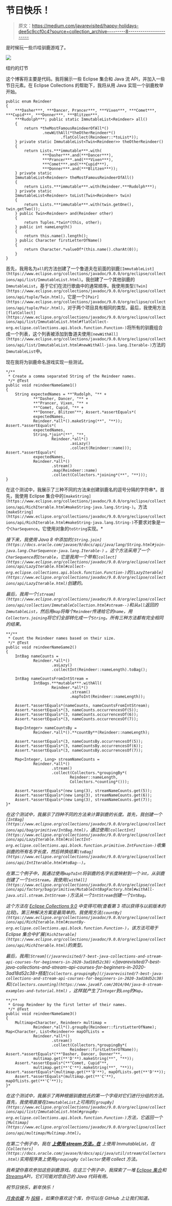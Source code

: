 # 节日快乐！

> 原文：<https://medium.com/javarevisited/happy-holidays-dee5c9ccf0c4?source=collection_archive---------8----------------------->

是时候玩一些爪哇驯鹿游戏了。

![](img/ab332972b45057031f11972f9a34ba25.png)

纽约的灯节

这个博客将主要是代码。我将展示一些 Eclipse 集合和 Java 流 API，并加入一些节日元素。在 Eclipse Collections 的帮助下，我将从用 Java 实现一个驯鹿枚举开始。

```
public enum Reindeer
{
    ***Dasher***, ***Dancer, Prancer***, ***Vixen***, ***Comet***, ***Cupid***, ***Donner***, ***Blitzen***,
    ***Rudolph***; public static ImmutableList<Reindeer> all()
    {
        return *theMostFamousReindeerOfAll*()
                .newWithAll(*theOtherReindeer*()
                        .flatCollect(Reindeer::*toList*));
    } private static ImmutableList<Twin<Reindeer>> theOtherReindeer()
    {
        return Lists.***immutable***.with(
                ***Dasher***.and(***Dancer***),
                ***Prancer***.and(***Vixen***),
                ***Comet***.and(***Cupid***),
                ***Donner***.and(***Blitzen***));
    } private static 
    ImmutableList<Reindeer> theMostFamousReindeerOfAll()
    {
        return Lists.***immutable***.with(Reindeer.***Rudolph***);
    } private static 
    ImmutableList<Reindeer> toList(Twin<Reindeer> twin)
    {
        return Lists.***immutable***.with(twin.getOne(), twin.getTwo());
    } public Twin<Reindeer> and(Reindeer other)
    {
        return Tuples.*twin*(this, other);
    } public int nameLength()
    {
        return this.name().length();
    } public Character firstLetterOfName()
    {
        return Character.*valueOf*(this.name().charAt(0));
    }
}
```

首先，我用名为`all`的方法创建了一个鲁道夫在前面的驯鹿`[ImmutableList](https://www.eclipse.org/collections/javadoc/9.0.0/org/eclipse/collections/api/list/ImmutableList.html)`。我创建了一个其他驯鹿的`ImmutableList`，基于它们在流行歌曲中的通常顺序。我使用类型`[Twin](https://www.eclipse.org/collections/javadoc/9.0.0/org/eclipse/collections/api/tuple/Twin.html)`，它是一个`[Pair](https://www.eclipse.org/collections/javadoc/9.0.0/org/eclipse/collections/api/tuple/Pair.html)`，对于两个项目具有相同的类型。最后，我使用方法`[flatCollect](https://www.eclipse.org/collections/javadoc/9.0.0/org/eclipse/collections/api/list/ImmutableList.html#flatCollect-org.eclipse.collections.api.block.function.Function-)`将所有的驯鹿组合成一个列表，这个列表被添加到鲁道夫使用`[newWithAll](https://www.eclipse.org/collections/javadoc/9.0.0/org/eclipse/collections/api/list/ImmutableList.html#newWithAll-java.lang.Iterable-)`方法的`ImmutableList`中。

现在我将为驯鹿命名游戏实现一些测试。

```
*/**
 * Create a comma separated String of the Reindeer names.
 */* @Test
public void reindeerNameGame1()
{
    String expectedNames = **"Rudolph, "** +
            **"Dasher, Dancer, "** +
            **"Prancer, Vixen, "** +
            **"Comet, Cupid, "** +
            **"Donner, Blitzen"**; Assert.*assertEquals*(
            expectedNames,
            Reindeer.*all*().makeString(**", "**)); Assert.*assertEquals*(
            expectedNames,
            String.*join*(**", "**,
                    Reindeer.*all*()
                            .asLazy()
                            .collect(Reindeer::name))); Assert.*assertEquals*(
            expectedNames,
            Reindeer.*all*()
                    .stream()
                    .map(Reindeer::name)
                    .collect(Collectors.*joining*(**", "**)));
}
```

在这个测试中，我展示了三种不同的方法来创建驯鹿名的逗号分隔的字符串*。首先，我使用 Eclipse 集合中的`[makeString](https://www.eclipse.org/collections/javadoc/9.0.0/org/eclipse/collections/api/RichIterable.html#makeString-java.lang.String-)`。方法`[makeString](https://www.eclipse.org/collections/javadoc/9.0.0/org/eclipse/collections/api/RichIterable.html#makeString-java.lang.String-)`不要求对象是一个`CharSequence`。它使用对象的`toString`实现。*

*接下来，我使用 Java 8 中添加的`[String.join](https://docs.oracle.com/javase/9/docs/api/java/lang/String.html#join-java.lang.CharSequence-java.lang.Iterable-)` 。这个方法采用了一个`CharSequence`的`Iterable`，它是我用一个带有`[collect](https://www.eclipse.org/collections/javadoc/9.0.0/org/eclipse/collections/api/LazyIterable.html#collect-org.eclipse.collections.api.block.function.Function-)`的`[LazyIterable](https://www.eclipse.org/collections/javadoc/9.0.0/org/eclipse/collections/api/LazyIterable.html)`创建的。*

*最后，我用一个`[stream](https://www.eclipse.org/collections/javadoc/9.0.0/org/eclipse/collections/api/collection/ImmutableCollection.html#stream--)`和从`all`返回的`ImmutableList`，然后用`map`将每个`Reindeer`传递给它的`name`，用`Collectors.joining`将它们全部转化成一个`String`。所有三种方法都有完全相同的结果。*

```
**/**
 * Count the Reindeer names based on their size.
 */* @Test
public void reindeerNameGame2()
{
    IntBag nameCounts =
            Reindeer.*all*()
                    .asLazy()
                    .collectInt(Reindeer::nameLength).toBag();

    IntBag nameCountsFromIntStream =
            IntBags.***mutable***.withAll(
                    Reindeer.*all*()
                            .stream()
                            .mapToInt(Reindeer::nameLength));

    Assert.*assertEquals*(nameCounts, nameCountsFromIntStream);
    Assert.*assertEquals*(3, nameCounts.occurrencesOf(5));
    Assert.*assertEquals*(3, nameCounts.occurrencesOf(6));
    Assert.*assertEquals*(3, nameCounts.occurrencesOf(7));

    Bag<Integer> nameCountsBy =
            Reindeer.*all*().**countBy**(Reindeer::nameLength);

    Assert.*assertEquals*(3, nameCountsBy.occurrencesOf(5));
    Assert.*assertEquals*(3, nameCountsBy.occurrencesOf(6));
    Assert.*assertEquals*(3, nameCountsBy.occurrencesOf(7));

    Map<Integer, Long> streamNameCounts =
            Reindeer.*all*()
                    .stream()
                    .collect(Collectors.*groupingBy*(
                            Reindeer::nameLength,
                            Collectors.*counting*()));

    Assert.*assertEquals*(new Long(3), streamNameCounts.get(5));
    Assert.*assertEquals*(new Long(3), streamNameCounts.get(6));
    Assert.*assertEquals*(new Long(3), streamNameCounts.get(7));
}*
```

*在这个测试中，我展示了四种不同的方法来计算驯鹿的长度。首先，我创建一个`[IntBag](https://www.eclipse.org/collections/javadoc/9.0.0/org/eclipse/collections/api/bag/primitive/IntBag.html)`，通过使用`[collectInt](https://www.eclipse.org/collections/javadoc/9.0.0/org/eclipse/collections/api/LazyIterable.html#collectInt-org.eclipse.collections.api.block.function.primitive.IntFunction-)`收集驯鹿的所有名字长度，然后转换结果`[toBag](https://www.eclipse.org/collections/javadoc/9.0.0/org/eclipse/collections/api/IntIterable.html#toBag--)`。*

*在第二个例子中，我通过使用`mapToInt`将驯鹿的名字长度映射到一个 int，从驯鹿创建了一个`IntStream`。我使用`[withAll](https://www.eclipse.org/collections/javadoc/9.0.0/org/eclipse/collections/api/factory/bag/primitive/MutableIntBagFactory.html#withAll-java.util.stream.IntStream-)`方法从一个`IntStream`创建一个`IntBag`。*

*这个方法在 [Eclipse Collections 9.0](/@donraab/nine-features-in-eclipse-collections-9-0-a2ca97dfdf74) 中变得可用(查看第 3 项以获得与以前版本的比较)。第三种解决方案是最简单的。我使用方法`[countBy](https://www.eclipse.org/collections/javadoc/9.0.0/org/eclipse/collections/api/RichIterable.html#countBy-org.eclipse.collections.api.block.function.Function-)`，该方法可用于 Eclipse 集合中扩展`[RichIterable](https://www.eclipse.org/collections/javadoc/9.0.0/org/eclipse/collections/api/RichIterable.html)`的类型。*

*最后，我用`[Stream](/javarevisited/7-best-java-collections-and-stream-api-courses-for-beginners-in-2020-3ad18d52c38)` </javarevisited/7-best-java-collections-and-stream-api-courses-for-beginners-in-2020-3ad18d52c38>搭配`[Collectors.groupingBy](/javarevisited/7-best-java-collections-and-stream-api-courses-for-beginners-in-2020-3ad18d52c38)`和`[Collectors.counting](https://www.java67.com/2014/04/java-8-stream-examples-and-tutorial.html)` ，这样就产生了`Integer`到`Long`的`Map`。*

```
**/**
 * Group Reindeer by the first letter of their names.
 */* @Test
public void reindeerNameGame3()
{
    Multimap<Character, Reindeer> multimap =
            Reindeer.*all*().groupBy(Reindeer::firstLetterOfName); Map<Character, List<Reindeer>> mapOfLists =
            Reindeer.*all*()
                    .stream()
                    .collect(Collectors.*groupingBy*(
                            Reindeer::firstLetterOfName)); Assert.*assertEquals*(**"Dasher, Dancer, Donner"**,
            multimap.get(**'D'**).makeString(**", "**));
    Assert.*assertEquals*(**"Comet, Cupid"**,
            multimap.get(**'C'**).makeString(**", "**)); Assert.*assertEquals*(multimap.get(**'D'**), mapOfLists.get(**'D'**));
    Assert.*assertEquals*(multimap.get(**'C'**), mapOfLists.get(**'C'**));
}*
```

*在这个测试中，我展示了两种根据驯鹿姓氏的第一个字母对它们进行分组的方法。首先，我使用直接在`ImmutableList`上可用的`[groupBy](https://www.eclipse.org/collections/javadoc/9.0.0/org/eclipse/collections/api/list/ImmutableList.html#groupBy-org.eclipse.collections.api.block.function.Function-)`方法，它返回一个`[Multimap](https://www.eclipse.org/collections/javadoc/9.0.0/org/eclipse/collections/api/multimap/Multimap.html)`。*

*在第二个例子中，我在 [***上使用 stream 方法，在***](https://javarevisited.blogspot.com/2018/02/java-9-example-factory-methods-for-collections-immutable-list-set-map.html) 上使用 ImmutableList，在`[Collectors](https://docs.oracle.com/javase/9/docs/api/java/util/stream/Collectors.html)`实用程序类上使用`groupingBy Collector`使用 collect 方法。*

*我希望你喜欢参加这些驯鹿游戏。在这三个例子中，我探索了一堆 [Eclipse 集合](https://www.eclipse.org/collections/)和[Streams](https://docs.oracle.com/javase/9/docs/api/java/util/stream/Stream.html)API，它们可能对您自己的 Java 代码有用。*

*祝节日快乐，新年快乐！*

*[*月食收藏*](https://github.com/eclipse/eclipse-collections) *为* [*投稿*](https://github.com/eclipse/eclipse-collections/blob/master/CONTRIBUTING.md) *。如果你喜欢这个库，你可以在 GitHub 上让我们知道。**